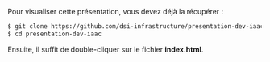 Pour visualiser cette présentation, vous devez déjà la récupérer :

```bash
$ git clone https://github.com/dsi-infrastructure/presentation-dev-iaac.git
$ cd presentation-dev-iaac
```

Ensuite, il suffit de double-cliquer sur le fichier **index.html**.

